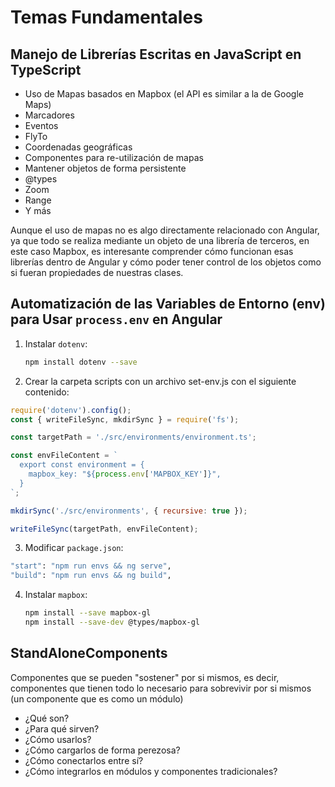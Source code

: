 # Temas Fundamentales

## Manejo de Librerías Escritas en JavaScript en TypeScript

- Uso de Mapas basados en Mapbox (el API es similar a la de Google Maps)
- Marcadores
- Eventos
- FlyTo
- Coordenadas geográficas
- Componentes para re-utilización de mapas
- Mantener objetos de forma persistente
- @types
- Zoom
- Range
- Y más

Aunque el uso de mapas no es algo directamente relacionado con Angular, ya que todo se realiza mediante un objeto de una librería de terceros, en este caso Mapbox, es interesante comprender cómo funcionan esas librerías dentro de Angular y cómo poder tener control de los objetos como si fueran propiedades de nuestras clases.

## Automatización de las Variables de Entorno (env) para Usar `process.env` en Angular

1. Instalar `dotenv`:
   ```sh
   npm install dotenv --save
   ```

2. Crear la carpeta scripts con un archivo set-env.js con el siguiente contenido:
```js
require('dotenv').config();
const { writeFileSync, mkdirSync } = require('fs');

const targetPath = './src/environments/environment.ts';

const envFileContent = `
  export const environment = {
    mapbox_key: "${process.env['MAPBOX_KEY']}",
  }
`;

mkdirSync('./src/environments', { recursive: true });

writeFileSync(targetPath, envFileContent);
```
3. Modificar `package.json`:
  ```sh
  "start": "npm run envs && ng serve",
  "build": "npm run envs && ng build",
  ```

4. Instalar `mapbox`:
   ```sh
   npm install --save mapbox-gl
   npm install --save-dev @types/mapbox-gl
    ```
## StandAloneComponents
Componentes que se pueden "sostener" por si mismos, es decir, componentes que tienen todo lo necesario para sobrevivir por si mismos (un componente que es como un módulo)

- ¿Qué son?
- ¿Para qué sirven?
- ¿Cómo usarlos?
- ¿Cómo cargarlos de forma perezosa?
- ¿Cómo conectarlos entre sí?
- ¿Cómo integrarlos en módulos y componentes tradicionales?

